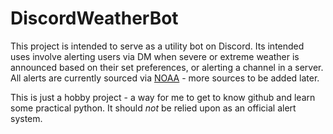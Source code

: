 # DiscordWeatherBot

This project is intended to serve as a utility bot on Discord.  Its intended uses involve alerting users via DM when severe or extreme weather is announced based on their set preferences, or alerting a channel in a server.  All alerts are currently sourced via [NOAA](http://alerts.weather.gov) - more sources to be added later.

This is just a hobby project - a way for me to get to know github and learn some practical python.  It should _not_ be relied upon as an official alert system.
